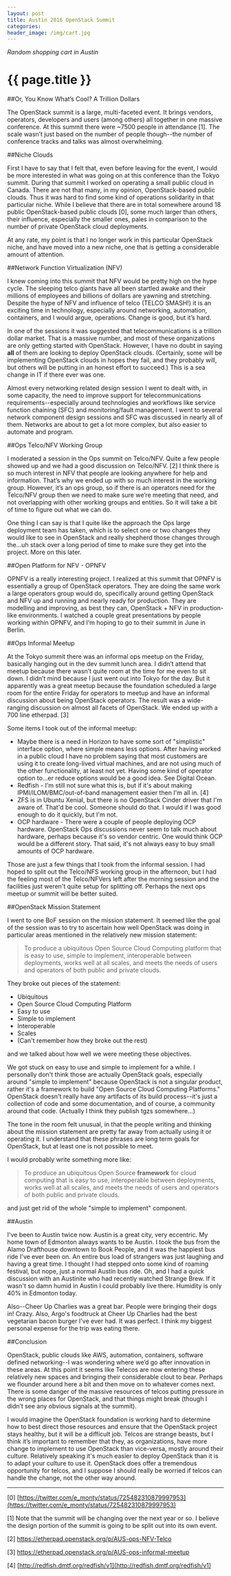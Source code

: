 ```yaml
---
layout: post
title: Austin 2016 OpenStack Summit 
categories:
header_image: /img/cart.jpg
---
```

_Random shopping cart in Austin_

# {{ page.title }}

##Or, You Know What’s Cool? A Trillion Dollars

The OpenStack summit is a large, multi-faceted event. It brings vendors, operators, developers and users (among others) all together in one massive conference. At this summit there were ~7500 people in attendance [1]. The scale wasn’t just based on the number of people though--the number of conference tracks and talks was almost overwhelming.

##Niche Clouds

First I have to say that I felt that, even before leaving for the event, I would be more interested in what was going on at this conference than the Tokyo summit. During that summit I worked on operating a small public cloud in Canada. There are not that many, in my opinion, OpenStack-based public clouds. Thus it was hard to find some kind of operations solidarity in that particular niche. While I believe that there are in total somewhere around 18 public OpenStack-based public clouds [0], some much larger than others, their influence, especially the smaller ones, pales in comparison to the number of private OpenStack cloud deployments. 

At any rate, my point is that I no longer work in this particular OpenStack niche, and have moved into a new niche, one that is getting a considerable amount of attention.

##Network Function Virtualization (NFV)

I knew coming into this summit that NFV would be pretty high on the hype cycle. The sleeping telco giants have all been startled awake and their millions of employees and billions of dollars are yawning and stretching. Despite the hype of NFV and influence of telco (TELCO SMASH!) it is an exciting time in technology, especially around networking, automation, containers, and I would argue, operations. Change is good, but it’s hard. 

In one of the sessions it was suggested that telecommunications is a trillion dollar market. That is a massive number, and most of these organizations are only getting started with OpenStack. However, I have no doubt in saying **all** of them are looking to deploy OpenStack clouds. (Certainly, some will be implementing OpenStack clouds in hopes they fail, and they probably will, but others will be putting in an honest effort to succeed.) This is a sea change in IT if there ever was one.

Almost every networking related design session I went to dealt with, in some capacity, the need to improve support for telecommunications requirements--especially around technologies and workflows like service function chaining (SFC) and monitoring/fault management. I went to several network component design sessions and SFC was discussed in nearly all of them. Networks are about to get a lot more complex, but also easier to automate and program.

##Ops Telco/NFV Working Group

I moderated a session in the Ops summit on Telco/NFV. Quite a few people showed up and we had a good discussion on Telco/NFV. [2] I think there is so much interest in NFV that people are looking anywhere for help and information. That’s why we ended up with so much interest in the working group. However, it’s an ops group, so if there is an operators need for the Telco/NFV group then we need to make sure we’re meeting that need, and not overlapping with other working groups and entities. So it will take a bit of time to figure out what we can do. 

One thing I can say is that I quite like the approach the Ops large deployment team has taken, which is to select one or two changes they would like to see in OpenStack and really shepherd those changes through the...uh stack over a long period of time to make sure they get into the project. More on this later.

##Open Platform for NFV - OPNFV

OPNFV is a really interesting project. I realized at this summit that OPNFV is essentially a group of OpenStack operators. They are doing the same work a large operators group would do, specifically around getting OpenStack and NFV up and running and nearly ready for production. They are modelling and improving, as best they can, OpenStack + NFV in production-like environments. I watched a couple great presentations by people working within OPNFV, and I'm hoping to go to their summit in June in Berlin.

##Ops Informal Meetup

At the Tokyo summit there was an informal ops meetup on the Friday, basically hanging out in the dev summit lunch area. I didn’t attend that meetup because there wasn’t quite room at the time for me even to sit down. I didn’t mind because I just went out into Tokyo for the day. But it apparently was a great meetup because the foundation scheduled a large room for the entire Friday for operators to meetup and have an informal discussion about being OpenStack operators. The result was a wide-ranging discussion on almost all facets of OpenStack. We ended up with a 700 line etherpad. [3]

Some items I took out of the informal meetup:

* Maybe there is a need in Horizon to have some sort of "simplistic" interface option, where simple means less options. After having worked in a public cloud I have no problem saying that most customers are using it to create long-lived virtual machines, and are not using much of the other functionality, at least not yet. Having some kind of operator option to...er reduce options would be a good idea. See Digital Ocean.
* Redfish - I'm still not sure what this is, but if it's about making IPMI/ILOM/BMC/out-of-band management easier then I'm all in. [4]
* ZFS is in Ubuntu Xenial, but there is no OpenStack Cinder driver that I'm aware of. That'd be cool. Someone should do that. I would if I was good enough to do it quickly, but I'm not.
* OCP hardware - There were a couple of people deploying OCP hardware. OpenStack Ops discussions never seem to talk much about hardware, perhaps because it's so vendor centric. One would think OCP would be a different story. That said, it's not always easy to buy small amounts of OCP hardware.

Those are just a few things that I took from the informal session. I had hoped to split out the Telco/NFS working group in the afternoon, but I had the feeling most of the Telco/NFVers left after the morning session and the facilities just weren't quite setup for splitting off. Perhaps the next ops meetup or summit will be better suited.

##OpenStack Mission Statement

I went to one BoF session on the mission statement. It seemed like the goal of the session was to try to ascertain how well OpenStack was doing in particular areas mentioned in the relatively new mission statement:

> To produce a ubiquitous Open Source Cloud Computing platform that is
easy to use, simple to implement, interoperable between deployments,
works well at all scales, and meets the needs of users and operators of
both public and private clouds.

They broke out pieces of the statement:

* Ubiquitous
* Open Source Cloud Computing Platform
* Easy to use
* Simple to implement
* Interoperable
* Scales
* (Can't remember how they broke out the rest)

and we talked about how well we were meeting these objectives.

We got stuck on easy to use and simple to implement for a while. I personally don't think those are actually OpenStack goals, especially around "simple to implement" because OpenStack is not a singular product, rather it's a framework to build "Open Source Cloud Computing Platforms." OpenStack doesn't really have any artifacts of its build process--it's just a collection of code and some documentation, and of course, a community around that code. (Actually I think they publish tgzs somewhere...)

The tone in the room felt unusual, in that the people writing and thinking about the mission statement are pretty far away from actually using it or operating it. I understand that these phrases are long term goals for OpenStack, but at least one is not possible to meet.

I would probably write something more like:

>To produce an ubiquitous Open Source **framework** for cloud computing that is easy to use, interoperable between deployments, works well at all scales, and meets the needs of users and operators of both public and private clouds.

and just get rid of the whole "simple to implement" component.

##Austin

I've been to Austin twice now. Austin is a great city, very eccentric. My home town of Edmonton always wants to be Austin. I took the bus from the Alamo Drafthouse downtown to Book People, and it was the happiest bus ride I've ever been on. An entire bus load of strangers was just laughing and having a great time. I thought I had stepped onto some kind of roaming festival, but nope, just a normal Austin bus ride. Oh, and I had a quick discussion with an Austinite who had recently watched Strange Brew. If it wasn't so damn humid in Austin I could probably live there. Humidity is only 40% in Edmonton today.

Also--Cheer Up Charlies was a great bar. People were bringing their dogs in! Crazy. Also, Argo's foodtruck at Cheer Up Charlies had the best vegetarian bacon burger I've ever had. It was perfect. I think my biggest personal expense for the trip was eating there.

##Conclusion

OpenStack, public clouds like AWS, automation, containers, software defined networking--I was wondering where we’d go after innovation in these areas. At this point it seems like Telecos are now entering these relatively new spaces and bringing their considerable clout to bear. Perhaps we flounder around here a bit and then move on to whatever comes next. There is some danger of the massive resources of telcos putting pressure in the wrong places for OpenStack, and that things might break (though I didn’t see any obvious signals at the summit). 

I would imagine the OpenStack foundation is working hard to determine how to best direct those resources and ensure that the OpenStack project stays healthy, but it will be a difficult job. Telcos are strange beasts, but I think it’s important to remember that they, as organizations, have more change to implement to use OpenStack than vice-versa, mostly around their culture. Relatively speaking it's much easier to deploy OpenStack than it is to adapt your culture to use it. OpenStack does offer a tremendous opportunity for telcos, and I suppose I should really be worried if telcos can handle the change, not the other way around.

---

[0] [https://twitter.com/e_monty/status/725482310879997953](https://twitter.com/e_monty/status/725482310879997953)

[1] Note that the summit will be changing over the next year or so. I believe the design portion of the summit is going to be split out into its own event.

[2] [https://etherpad.openstack.org/p/AUS-ops-NFV-Telco ](https://etherpad.openstack.org/p/AUS-ops-NFV-Telco)

[3] [https://etherpad.openstack.org/p/AUS-ops-informal-meetup ](https://etherpad.openstack.org/p/AUS-ops-informal-meetup)

[4] [http://redfish.dmtf.org/redfish/v1](http://redfish.dmtf.org/redfish/v1)
